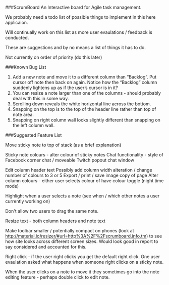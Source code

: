 ###ScrumBoard
An Interactive board for Agile task management.

We probably need a todo list of possible things to implement in this here applicaion.

Will continually work on this list as more user evaulations / feedback is conducted.

These are suggestions and by no means a list of things it has to do.

Not currently on order of priority (do this later)

###Known Bug List
1. Add a new note and move it to a different column than “Backlog”. Put cursor off note then back on again. Notice how the “Backlog” column suddenly lightens up as if the user’s cursor is in it?
2. You can resize a note larger than one of the columns - should probably deal with this in some way.
3. Scrolling down reveals the white horizontal line across the bottom.
4. Snapping on the top is to the top of the header line rather than top of note area.
5. Snapping on right column wall looks slightly different than snapping on the left column wall.

###Suggested Feature List

Move sticky note to top of stack (as a brief explanation)

Sticky note colours - alter colour of sticky notes
Chat functionality - style of Facebook corner chat / moveable Twitch popout chat window

Edit column header text
Possibly add column width alteration / change number of colours to 3 or 5
Export / print / save image copy of page
Alter column colours - either user selects colour of have colour toggle (night time mode)

Highlight when a user selects a note (see when / which other notes a user currently working on)

Don't allow two users to drag the same note.

Resize text - both column headers and note text

Make toolbar smaller / potentially compact on phones (look at http://material.io/resizer/#url=http%3A%2F%2Fscrumboard.info.tm) to see how site looks across different screen sizes. Would look good in report to say considered and accounted for this. 

Right click - if the user right clicks you get the default right click. One user evaulation asked what happens when someone right clicks on a sticky note.

When the user clicks on a note to move it they sometimes go into the note editing feature - perhaps double click to edit note.

